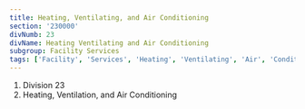```yaml
---
title: Heating, Ventilating, and Air Conditioning
section: '230000'
divNumb: 23
divName: Heating Ventilating and Air Conditioning
subgroup: Facility Services
tags: ['Facility', 'Services', 'Heating', 'Ventilating', 'Air', 'Conditioning']
---
```


   1. Division 23
   1. Heating, Ventilation, and Air Conditioning

